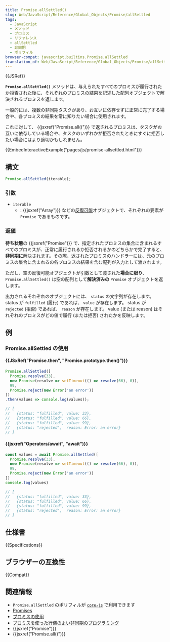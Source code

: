 ```yaml
---
title: Promise.allSettled()
slug: Web/JavaScript/Reference/Global_Objects/Promise/allSettled
tags:
  - JavaScript
  - メソッド
  - プロミス
  - リファレンス
  - allSettled
  - 非同期
  - ポリフィル
browser-compat: javascript.builtins.Promise.allSettled
translation_of: Web/JavaScript/Reference/Global_Objects/Promise/allSettled
---
```

{{JSRef}}

**`Promise.allSettled()`** メソッドは、与えられたすべてのプロミスが履行されたか拒否された後に、それぞれのプロミスの結果を記述した配列オブジェクトで解決されるプロミスを返します。

一般的には、複数の非同期タスクがあり、お互いに依存せずに正常に完了する場合や、各プロミスの結果を常に知りたい場合に使用されます。

これに対して、 {{jsxref("Promise.all()")}} で返されるプロミスは、タスクがお互いに依存している場合や、タスクのいずれかが拒否されたときにすぐに拒否したい場合にはより適切かもしれません。

{{EmbedInteractiveExample("pages/js/promise-allsettled.html")}}

## 構文

```js
Promise.allSettled(iterable);
```

### 引数

- `iterable`
  - : {{jsxref("Array")}} などの[反復可能](/ja/docs/Web/JavaScript/Reference/Iteration_protocols)オブジェクトで、それぞれの要素が `Promise` であるものです。

### 返値

**待ち状態**の {{jsxref("Promise")}} で、指定されたプロミスの集合に含まれるすべてのプロミスが、正常に履行されるか拒否されるかのどちらかで完了すると、**非同期に**解決されます。その際、返されたプロミスのハンドラーには、元のプロミスの集合に含まれるの各プロミスの結果を含む配列が入力として渡されます。

ただし、空の反復可能オブジェクトが引数として渡された**場合に限り**、 `Promise.allSettled()` は空の配列として**解決済みの** `Promise` オブジェクトを返します。

出力されるそれぞれのオブジェクトには、 `status` の文字列が存在します。 status が `fulfilled` (履行) であれば、 `value` が存在します。 status が `rejected` (拒否) であれば、 `reason` が存在します。 value (または reason) はそれぞれのプロミスがどの値で履行 (または拒否) されたかを反映します。

## 例

### Promise.allSettled の使用

#### {{JSxRef("Promise.then", "Promise.prototype.then()")}}

```js
Promise.allSettled([
  Promise.resolve(33),
  new Promise(resolve => setTimeout(() => resolve(66), 0)),
  99,
  Promise.reject(new Error('an error'))
])
.then(values => console.log(values));

// [
//   {status: "fulfilled", value: 33},
//   {status: "fulfilled", value: 66},
//   {status: "fulfilled", value: 99},
//   {status: "rejected",  reason: Error: an error}
// ]
```

#### {{jsxref("Operators/await", "await")}}

```js
const values = await Promise.allSettled([
  Promise.resolve(33),
  new Promise(resolve => setTimeout(() => resolve(66), 0)),
  99,
  Promise.reject(new Error('an error'))
])
console.log(values)

// [
//   {status: "fulfilled", value: 33},
//   {status: "fulfilled", value: 66},
//   {status: "fulfilled", value: 99},
//   {status: "rejected",  reason: Error: an error}
// ]
```

## 仕様書

{{Specifications}}

## ブラウザーの互換性

{{Compat}}

## 関連情報

- `Promise.allSettled` のポリフィルが [`core-js`](https://github.com/zloirock/core-js#ecmascript-promise) で利用できます
- [Promises](/ja/docs/Archive/Add-ons/Techniques/Promises)
- [プロミスの使用](/ja/docs/Web/JavaScript/Guide/Using_promises)
- [プロミスを使った行儀のよい非同期のプログラミング](/ja/docs/Learn/JavaScript/Asynchronous/Promises)
- {{jsxref("Promise")}}
- {{jsxref("Promise.all()")}}
